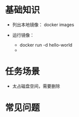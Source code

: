 # 基础知识
* 列出本地镜像：
docker images

* 运行镜像：
    - docker run -d hello-world
    - 

# 任务场景
* 太占磁盘空间，需要删除

# 常见问题